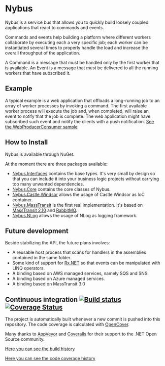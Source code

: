 # Nybus #

Nybus is a service bus that allows you to quickly build loosely coupled applications that react to commands and events.

Commands and events help building a platform where different workers collaborate by executing each a very specific job; each worker can be instantiated several times to properly handle the load and increase the overall throughput of the application.

A Command is a message that must be handled only by the first worker that is available.
An Event is a message that must be delivered to all the running workers that have subscribed it.

## Example ##

A typical example is a web application that offloads a long-running job to an array of worker processes by invoking a command. The first available worker process will execute the job and, when completed, will raise an event to notify that the job is complete. The web application might have subscribed such event and notify the clients with a push notification. 
[See the WebProducerConsumer sample](https://github.com/Nybus-project/Nybus/tree/master/samples/WebProducerConsumer)

## How to Install

Nybus is available through NuGet. 

At the moment there are three packages available:
* [Nybus.Interfaces](https://www.nuget.org/packages/Nybus.Interfaces/) contains the base types. It's very small by design so that you can include it into your business logic projects without carrying too many unwanted dependencies.
* [Nybus.Core](https://www.nuget.org/packages/Nybus.Core/) contains the core classes of Nybus.
* [Nybus.Castle.Windsor](https://www.nuget.org/packages/Nybus.Castle.Windsor/) allows the usage of Castle Windsor as IoC container.
* [Nybus.MassTransit](https://www.nuget.org/packages/Nybus.MassTransit/) is the first real implementation. It's based on [MassTransit 2.10](https://github.com/phatboyg/MassTransit) and [RabbitMQ](http://www.rabbitmq.com/).
* [Nybus.NLog](https://www.nuget.org/packages/Nybus.NLog) allows the usage of NLog as logging framework.

## Future development

Beside stabilizing the API, the future plans involves:
* A reusable host process that scans for handlers in the assemblies contained in the same folder.
* Some kind of support for [Rx.NET](https://github.com/Reactive-Extensions/Rx.NET) so that events can be manipulated with LINQ operators.
* A binding based on AWS managed services, namely SQS and SNS.
* A binding based on Azure managed services.
* A binding based on MassTransit 3.0

## Continuous integration [![Build status](https://ci.appveyor.com/api/projects/status/x8o0xh40cdf6a67l?svg=true)](https://ci.appveyor.com/project/Kralizek/nybus) [![Coverage Status](https://coveralls.io/repos/Nybus-project/Nybus/badge.svg?branch=master&service=github)](https://coveralls.io/github/Nybus-project/Nybus?branch=master)

The project is automatically built whenever a new commit is pushed into this repository.
The code coverage is calculated with [OpenCover](https://github.com/OpenCover/opencover).

Many thanks to [AppVeyor](http://www.appveyor.com/) and [Coveralls](https://coveralls.io/) for their support to the .NET Open Source community.

[Here you can see the build history](https://ci.appveyor.com/project/Kralizek/nybus/history)

[Here you can see the code coverage history](https://coveralls.io/github/Nybus-project/Nybus)


